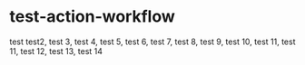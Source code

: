 # test-action-workflow
test test2, test 3, test 4, test 5, test 6, test 7, test 8, test 9, test 10, test 11, test 11, test 12, test 13, test 14
